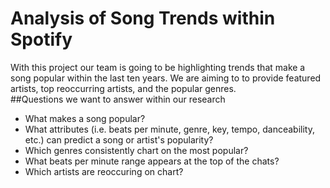 # Analysis of Song Trends within Spotify #
With this project  our team is going to be highlighting trends that make a song popular within the last ten years. We are aiming to to provide featured artists, top reoccurring artists, and the popular genres.  
##Questions we want to answer within our research
* What makes a song popular? 
* What attributes (i.e. beats per minute, genre, key, tempo, danceability, etc.) can predict a song or artist's popularity?
* Which genres consistently chart on the most popular?
* What beats per minute range appears at the top of the chats?
* Which artists are reoccuring on chart?
